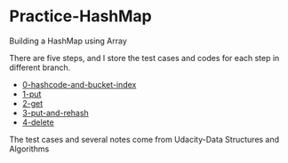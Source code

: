 # Practice-HashMap
 Building a HashMap using Array
 
 There are five steps, and I store the test cases and codes for each step in different branch.
 
- [0-hashcode-and-bucket-index](https://github.com/YW-Ma/Practice-HashMap/tree/0-hashcode-and-bucket-index)
- [1-put](https://github.com/YW-Ma/Practice-HashMap/tree/1-put)
- [2-get](https://github.com/YW-Ma/Practice-HashMap/tree/2-get)
- [3-put-and-rehash](https://github.com/YW-Ma/Practice-HashMap/tree/3-put-and-rehash)
- [4-delete](https://github.com/YW-Ma/Practice-HashMap/tree/4-delete)

The test cases and several notes come from Udacity-Data Structures and Algorithms
